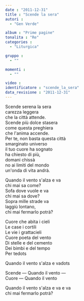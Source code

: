 ```yaml
---
date : "2011-12-31"
title : "Scende la sera"
autori : 
  - "Gen Verde"

album : "Prime pagine"
tonalita : "Re"
categories : 
  - "Liturgica"

gruppo : 
  - ""

momenti : 
  - ""

video : 
identificatore : "scende_la_sera"
data_revisione : "2011-12-31"
---
```

  
  
Scende serena la sera  
carezza leggera   
che la città attende.  
Scende più dolce stasera  
come questa preghiera   
che l'anima accende.  
Per te, non basta questa città  
smarginato universo  
il tuo cuore ha sognato  
ha chiesto di più,  
domani chissà  
no ai limiti del mondo  
un'onda di vita andrà.   
  
  
Quando il vento s'alza e va  
chi mai sa come?  
Sofa dove vuole e va  
chi mai sa dove?  
Sopra mille strade va  
laggiù  lontano,   
chi mai fermarlo potrà?   
  
  
  
Cuore che abita i cieli  
Le case i cortili  
Le vie i grattacieli  
Cuore poeta del vento  
Di stelle e del cemento  
Dei bimbi e del tempo  
Per tedots  
  
  
  
Quando il vento s'alza e vadots  
  
  
  
Scende — Quando il vento —  
Cuore — Quando il vento  
  
  
Quando il vento s'alza e va e va  
chi mai fermarlo potrà?  
  
  
  
  
  
